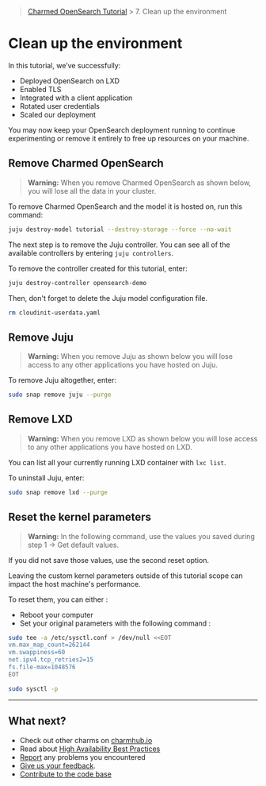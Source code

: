 > [Charmed OpenSearch Tutorial](/t/9722) > 7. Clean up the environment

# Clean up the environment
In this tutorial, we’ve successfully:

* Deployed OpenSearch on LXD
* Enabled TLS
* Integrated with a client application
* Rotated user credentials
* Scaled our deployment

You may now keep your OpenSearch deployment running to continue experimenting or remove it entirely to free up resources on your machine.

## Remove Charmed OpenSearch
> **Warning:** When you remove Charmed OpenSearch as shown below, you will lose all the data in your cluster. 

To remove Charmed OpenSearch and the model it is hosted on, run this command:

```bash
juju destroy-model tutorial --destroy-storage --force --no-wait
```

The next step is to remove the Juju controller. You can see all of the available controllers by entering `juju controllers`. 

To remove the controller created for this tutorial, enter:

```bash
juju destroy-controller opensearch-demo
```

Then, don't forget to delete the Juju model configuration file.
```bash
rm cloudinit-userdata.yaml
```

## Remove Juju
> **Warning:** When you remove Juju as shown below you will lose access to any other applications you have hosted on Juju.

To remove Juju altogether, enter:

```bash
sudo snap remove juju --purge
```

## Remove LXD
> **Warning:** When you remove LXD as shown below you will lose access to any other applications you have hosted on LXD.

You can list all your currently running LXD container with `lxc list`.

To uninstall Juju, enter:

```bash
sudo snap remove lxd --purge
```

## Reset the kernel parameters
>**Warning:** In the following command, use the values you saved during step 1 -> Get default values.

If you did not save those values, use the second reset option.

Leaving the custom kernel parameters outside of this tutorial scope can impact the host machine's performance.

To reset them, you can either :
* Reboot your computer
* Set your original parameters with the following command :

```bash
sudo tee -a /etc/sysctl.conf > /dev/null <<EOT
vm.max_map_count=262144
vm.swappiness=60
net.ipv4.tcp_retries2=15
fs.file-max=1048576
EOT

sudo sysctl -p
```

---

## What next?

- Check out other charms on [charmhub.io](https://charmhub.io/)
- Read about [High Availability Best Practices](https://canonical.com/blog/database-high-availability)
- [Report](https://github.com/canonical/opensearch-operator/issues) any problems you encountered
- [Give us your feedback](https://matrix.to/#/#charmhub-data-platform:ubuntu.com).
- [Contribute to the code base](https://github.com/canonical/opensearch-operator)
